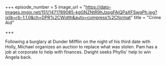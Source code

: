 +++
episode_number = 5
image_url = "https://dato-images.imgix.net/151/1471789085-kgGNZNtR9hJzpgFAiQPaXFSwgPh.jpg?ixlib=rb-1.1.0&ch=DPR%2CWidth&auto=compress%2Cformat"
title = "Crime Aid"

+++

Following a burglary at Dunder Mifflin on the night of his third date with Holly, Michael organizes an auction to replace what was stolen. Pam has a job at corporate to help with finances. Dwight seeks Phyllis' help to win Angela back.